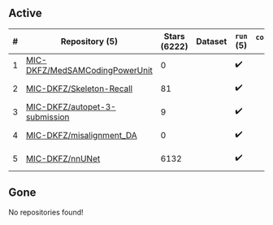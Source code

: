 ## Active
| # | Repository (5) | Stars (6222) | Dataset | `run` (5) | `containers-run` | Last Modified |
| --- | --- | --- | --- | --- | --- | --- |
| 1 | [MIC-DKFZ/MedSAMCodingPowerUnit](https://github.com/MIC-DKFZ/MedSAMCodingPowerUnit) | 0 |  | :heavy_check_mark: |  | 2024-11-26 09:06:30+00:00 |
| 2 | [MIC-DKFZ/Skeleton-Recall](https://github.com/MIC-DKFZ/Skeleton-Recall) | 81 |  | :heavy_check_mark: |  | 2024-11-04 12:01:37+00:00 |
| 3 | [MIC-DKFZ/autopet-3-submission](https://github.com/MIC-DKFZ/autopet-3-submission) | 9 |  | :heavy_check_mark: |  | 2024-10-29 12:22:57+00:00 |
| 4 | [MIC-DKFZ/misalignment_DA](https://github.com/MIC-DKFZ/misalignment_DA) | 0 |  | :heavy_check_mark: |  | 2024-03-01 10:16:52+00:00 |
| 5 | [MIC-DKFZ/nnUNet](https://github.com/MIC-DKFZ/nnUNet) | 6132 |  | :heavy_check_mark: |  | 2024-12-03 08:49:58+00:00 |

## Gone
No repositories found!
